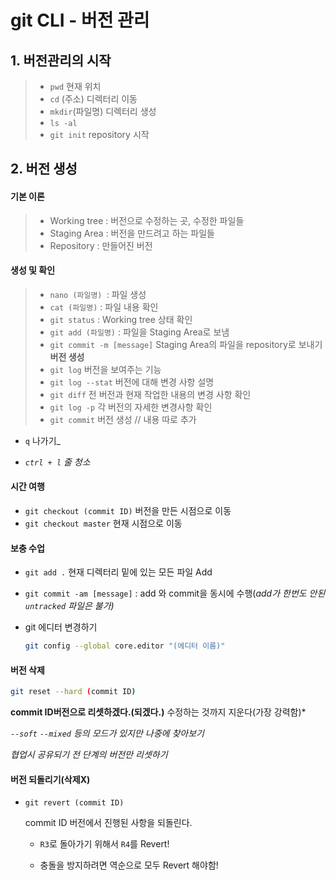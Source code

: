 # git CLI - 버전 관리

## 1. 버전관리의 시작

> * `pwd` 현재 위치 
> * `cd` (주소) 디렉터리 이동
> * `mkdir`(파일명) 디렉터리 생성
> * `ls -al` 
> * `git init` repository 시작

 	

## 2.  버전 생성

#### 기본 이론

> * Working tree :  버전으로 수정하는 곳, 수정한 파일들
> * Staging Area :   버전을 만드려고 하는 파일들
> * Repository : 만들어진 버전



#### 생성 및 확인

> * `nano (파일명) `: 파일 생성
> * `cat (파일명)` : 파일 내용 확인
> * `git status` : Working tree 상태 확인
> * `git add (파일명)` :  파일을 Staging Area로 보냄
> * `git commit -m [message]` Staging Area의 파일을 repository로 보내기  **버전 생성** 
> * `git log` 버전을 보여주는 기능
> * `git log --stat` 버전에 대해 변경 사항 설명
> * `git diff` 전 버전과 현재 작업한 내용의 변경 사항 확인
> * `git log -p` 각 버전의 자세한 변경사항 확인
> * `git commit` 버전 생성 // 내용 따로 추가 



* `q` 나가기_

* _`ctrl + l` 줄 청소_ 



#### 시간 여행

- `git checkout (commit ID)` 버전을 만든 시점으로 이동
- `git checkout master` 현재 시점으로 이동



#### 보충 수업

* `git add .` 현재 디렉터리 밑에 있는 모든 파일 Add  

- `git commit -am [message]` :  add 와 commit을 동시에 수행(*add가 한번도 안된 `untracked` 파일은 불가)*

- git 에디터 변경하기 

  ```bash
  git config --global core.editor "(에디터 이름)"
  ```

  

#### 버전 삭제

```bash
git reset --hard (commit ID)
```

**commit ID버전으로 리셋하겠다.(되겠다.)**  수정하는 것까지 지운다(가장 강력함)*

*`--soft` `--mixed` 등의 모드가 있지만 나중에 찾아보기* 

*협업시 공유되기 전 단계의 버전만 리셋하기*



#### 버전 되돌리기(삭제X)

- ```
  git revert (commit ID)
  ```

  commit ID 버전에서 진행된 사항을 되돌린다.

  - `R3`로 돌아가기 위해서 `R4`를 Revert!

  - 충돌을 방지하려면 역순으로 모두 Revert 해야함!

    


